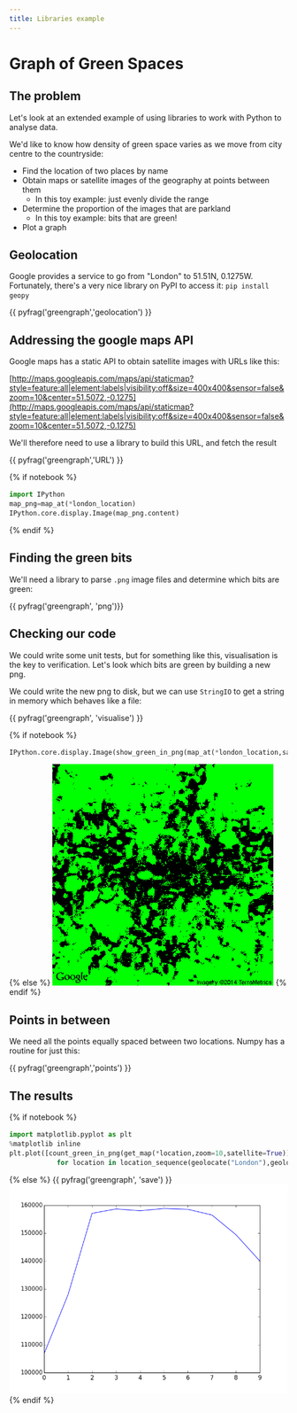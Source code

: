 ```yaml
---
title: Libraries example
---
```


Graph of Green Spaces
=====================

The problem
-----------

Let's look at an extended example of using libraries to work with Python to analyse data.

We'd like to know how density of green space varies as we move from city centre to the countryside:

* Find the location of two places by name
* Obtain maps or satellite images of the geography at points between them
    * In this toy example: just evenly divide the range
* Determine the proportion of the images that are parkland
    * In this toy example: bits that are green!
* Plot a graph

Geolocation
-----------

Google provides a service to go from "London" to 51.51N, 0.1275W. Fortunately, there's a very nice library
on PyPI to access it: `pip install geopy`

{{ pyfrag('greengraph','geolocation') }}

Addressing the google maps API
------------------------------

Google maps has a static API to obtain satellite images with URLs like this:

[http://maps.googleapis.com/maps/api/staticmap?style=feature:all|element:labels|visibility:off&size=400x400&sensor=false&zoom=10&center=51.5072,-0.1275](http://maps.googleapis.com/maps/api/staticmap?style=feature:all|element:labels|visibility:off&size=400x400&sensor=false&zoom=10&center=51.5072,-0.1275)

We'll therefore need to use a library to build this URL, and fetch the result

{{ pyfrag('greengraph','URL') }}

{% if notebook %}
```python
import IPython
map_png=map_at(*london_location)
IPython.core.display.Image(map_png.content)
```
{% endif %}

Finding the green bits
----------------------

We'll need a library to parse `.png` image files and determine which bits are green:

{{ pyfrag('greengraph', 'png')}}

Checking our code
-----------------

We could write some unit tests, but for something like this, visualisation is the key to
verification. Let's look which bits are green by building a new png.

We could write the new png to disk, but we can use `StringIO` to get a string in memory which
behaves like a file:

{{ pyfrag('greengraph', 'visualise') }}

{% if notebook %}
```python
IPython.core.display.Image(show_green_in_png(map_at(*london_location,satellite=True)))
```
{% else %}
![The green bits of London](session04/python/green.png)
{% endif %}

Points in between
-----------------

We need all the points equally spaced between two locations.
Numpy has a routine for just this:

{{ pyfrag('greengraph','points') }}

The results
-----------

{% if notebook %}
``` python
import matplotlib.pyplot as plt
%matplotlib inline
plt.plot([count_green_in_png(get_map(*location,zoom=10,satellite=True))
            for location in location_sequence(geolocate("London"),geolocate("Birmingham"),10)])
```
{% else %}
{{ pyfrag('greengraph', 'save') }}
![The density of green space between London and Birmingham](session04/python/greengraph.png)
{% endif %}


